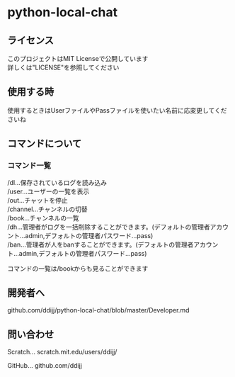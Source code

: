 # python-local-chat

## ライセンス

このプロジェクトはMIT Licenseで公開しています  
詳しくは"LICENSE"を参照してください

## 使用する時

使用するときはUserファイルやPassファイルを使いたい名前に応変更してくださいね

## コマンドについて

### コマンド一覧


/dl...保存されているログを読み込み  
/user...ユーザーの一覧を表示  
/out...チャットを停止  
/channel...チャンネルの切替  
/book...チャンネルの一覧  
/dh...管理者がログを一括削除することができます。(デフォルトの管理者アカウント...admin,デフォルトの管理者パスワード...pass)  
/ban...管理者が人をbanすることができます。(デフォルトの管理者アカウント...admin,デフォルトの管理者パスワード...pass)  

コマンドの一覧は/bookからも見ることができます  

## 開発者へ

github.com/ddijj/python-local-chat/blob/master/Developer.md 

## 問い合わせ

Scratch... scratch.mit.edu/users/ddijj/

GitHub... github.com/ddijj
